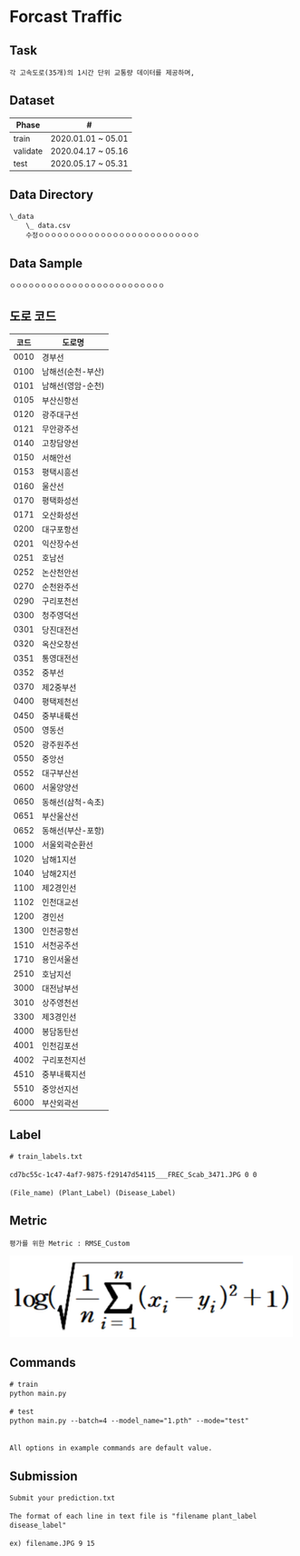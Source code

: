 # Forcast Traffic

## Task
```
각 고속도로(35개)의 1시간 단위 교통량 데이터를 제공하며,

```

## Dataset
| Phase | # |
| - | - |
| train | 2020.01.01 ~ 05.01 |
| validate | 2020.04.17 ~ 05.16 |
| test | 2020.05.17 ~ 05.31 |


## Data Directory
```
\_data
    \_ data.csv
    수정ㅇㅇㅇㅇㅇㅇㅇㅇㅇㅇㅇㅇㅇㅇㅇㅇㅇㅇㅇㅇㅇㅇㅇㅇㅇㅇ
```

## Data Sample
```
ㅇㅇㅇㅇㅇㅇㅇㅇㅇㅇㅇㅇㅇㅇㅇㅇㅇㅇㅇㅇㅇㅇㅇㅇㅇ
```

## 도로 코드
|코드|도로명|
| - | - |
|0010|경부선|
|0100|남해선(순천-부산)|
|0101|남해선(영암-순천)|
|0105|부산신항선|
|0120|광주대구선|
|0121|무안광주선|
|0140|고창담양선|
|0150|서해안선|
|0153|평택시흥선|
|0160|울산선|
|0170|평택화성선|
|0171|오산화성선|
|0200|대구포항선|
|0201|익산장수선|
|0251|호남선|
|0252|논산천안선|
|0270|순천완주선|
|0290|구리포천선|
|0300|청주영덕선|
|0301|당진대전선|
|0320|옥산오창선|
|0351|통영대전선|
|0352|중부선|
|0370|제2중부선|
|0400|평택제천선|
|0450|중부내륙선|
|0500|영동선|
|0520|광주원주선|
|0550|중앙선|
|0552|대구부산선|
|0600|서울양양선|
|0650|동해선(삼척-속초)|
|0651|부산울산선|
|0652|동해선(부산-포항)|
|1000|서울외곽순환선|
|1020|남해1지선|
|1040|남해2지선|
|1100|제2경인선|
|1102|인천대교선|
|1200|경인선|
|1300|인천공항선|
|1510|서천공주선|
|1710|용인서울선|
|2510|호남지선|
|3000|대전남부선|
|3010|상주영천선|
|3300|제3경인선|
|4000|봉담동탄선|
|4001|인천김포선|
|4002|구리포천지선|
|4510|중부내륙지선|
|5510|중앙선지선|
|6000|부산외곽선|


## Label
```
# train_labels.txt

cd7bc55c-1c47-4af7-9875-f29147d54115___FREC_Scab_3471.JPG 0 0

(File_name) (Plant_Label) (Disease_Label)
```


## Metric
```
평가를 위한 Metric : RMSE_Custom
```
<img width=500 src="RMSE(Custom).png"/>



## Commands
```
# train
python main.py 

# test 
python main.py --batch=4 --model_name="1.pth" --mode="test"


All options in example commands are default value.
```


## Submission
```
Submit your prediction.txt

The format of each line in text file is "filename plant_label disease_label"

ex) filename.JPG 9 15
```

